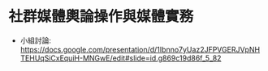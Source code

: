 # 社群媒體輿論操作與媒體實務
* 小組討論: https://docs.google.com/presentation/d/1Ibnno7yUaz2JFPVGERJVpNHTEHUqSiCxEquiH-MNGwE/edit#slide=id.g869c19d86f_5_82 
